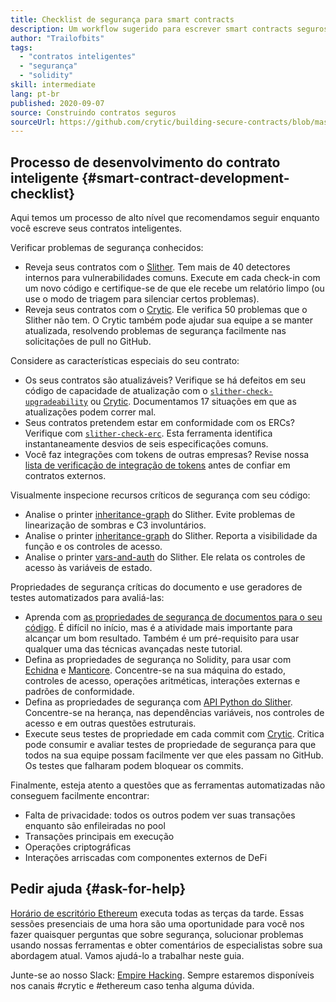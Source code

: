 ```yaml
---
title: Checklist de segurança para smart contracts
description: Um workflow sugerido para escrever smart contracts seguros
author: "Trailofbits"
tags:
  - "contratos inteligentes"
  - "segurança"
  - "solidity"
skill: intermediate
lang: pt-br
published: 2020-09-07
source: Construindo contratos seguros
sourceUrl: https://github.com/crytic/building-secure-contracts/blob/master/development-guidelines/workflow.md
---
```


## Processo de desenvolvimento do contrato inteligente {#smart-contract-development-checklist}

Aqui temos um processo de alto nível que recomendamos seguir enquanto você escreve seus contratos inteligentes.

Verificar problemas de segurança conhecidos:

- Reveja seus contratos com o [Slither](https://github.com/crytic/slither). Tem mais de 40 detectores internos para vulnerabilidades comuns. Execute em cada check-in com um novo código e certifique-se de que ele recebe um relatório limpo (ou use o modo de triagem para silenciar certos problemas).
- Reveja seus contratos com o [Crytic](https://crytic.io/). Ele verifica 50 problemas que o Slither não tem. O Crytic também pode ajudar sua equipe a se manter atualizada, resolvendo problemas de segurança facilmente nas solicitações de pull no GitHub.

Considere as características especiais do seu contrato:

- Os seus contratos são atualizáveis? Verifique se há defeitos em seu código de capacidade de atualização com o [`slither-check-upgradeability`](https://github.com/crytic/slither/wiki/Upgradeability-Checks) ou [Crytic](https://blog.trailofbits.com/2020/06/12/upgradeable-contracts-made-safer-with-crytic/). Documentamos 17 situações em que as atualizações podem correr mal.
- Seus contratos pretendem estar em conformidade com os ERCs? Verifique com [`slither-check-erc`](https://github.com/crytic/slither/wiki/ERC-Conformance). Esta ferramenta identifica instantaneamente desvios de seis especificações comuns.
- Você faz integrações com tokens de outras empresas? Revise nossa [lista de verificação de integração de tokens](/developers/tutorials/token-integration-checklist/) antes de confiar em contratos externos.

Visualmente inspecione recursos críticos de segurança com seu código:

- Analise o printer [inheritance-graph](https://github.com/trailofbits/slither/wiki/Printer-documentation#inheritance-graph) do Slither. Evite problemas de linearização de sombras e C3 involuntários.
- Analise o printer [inheritance-graph](https://github.com/trailofbits/slither/wiki/Printer-documentation#function-summary) do Slither. Reporta a visibilidade da função e os controles de acesso.
- Analise o printer [vars-and-auth](https://github.com/trailofbits/slither/wiki/Printer-documentation#variables-written-and-authorization) do Slither. Ele relata os controles de acesso às variáveis de estado.

Propriedades de segurança críticas do documento e use geradores de testes automatizados para avaliá-las:

- Aprenda com [as propriedades de segurança de documentos para o seu código](/developers/tutorials/guide-to-smart-contract-security-tools/). É difícil no início, mas é a atividade mais importante para alcançar um bom resultado. Também é um pré-requisito para usar qualquer uma das técnicas avançadas neste tutorial.
- Defina as propriedades de segurança no Solidity, para usar com [Echidna](https://github.com/crytic/echidna) e [Manticore](https://manticore.readthedocs.io/en/latest/verifier.html). Concentre-se na sua máquina do estado, controles de acesso, operações aritméticas, interações externas e padrões de conformidade.
- Defina as propriedades de segurança com [API Python do Slither](/developers/tutorials/how-to-use-slither-to-find-smart-contract-bugs/). Concentre-se na herança, nas dependências variáveis, nos controles de acesso e em outras questões estruturais.
- Execute seus testes de propriedade em cada commit com [Crytic](https://crytic.io). Critica pode consumir e avaliar testes de propriedade de segurança para que todos na sua equipe possam facilmente ver que eles passam no GitHub. Os testes que falharam podem bloquear os commits.

Finalmente, esteja atento a questões que as ferramentas automatizadas não conseguem facilmente encontrar:

- Falta de privacidade: todos os outros podem ver suas transações enquanto são enfileiradas no pool
- Transações principais em execução
- Operações criptográficas
- Interações arriscadas com componentes externos de DeFi

## Pedir ajuda {#ask-for-help}

[Horário de escritório Ethereum](https://calendly.com/dan-trailofbits/ethereum-office-hours) executa todas as terças da tarde. Essas sessões presenciais de uma hora são uma oportunidade para você nos fazer quaisquer perguntas que sobre segurança, solucionar problemas usando nossas ferramentas e obter comentários de especialistas sobre sua abordagem atual. Vamos ajudá-lo a trabalhar neste guia.

Junte-se ao nosso Slack: [Empire Hacking](https://join.slack.com/t/empirehacking/shared_invite/zt-h97bbrj8-1jwuiU33nnzg67JcvIciUw). Sempre estaremos disponíveis nos canais #crytic e #ethereum caso tenha alguma dúvida.
